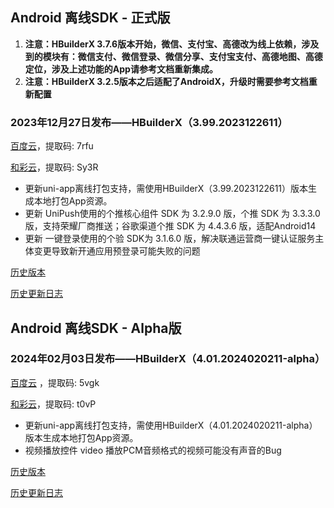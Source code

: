 ## Android 离线SDK - 正式版

1. **注意：HBuilderX 3.7.6版本开始，微信、支付宝、高德改为线上依赖，涉及到的模块有：微信支付、微信登录、微信分享、支付宝支付、高德地图、高德定位，涉及上述功能的App请参考文档重新集成。**
2. **注意：HBuilderX 3.2.5版本之后适配了AndroidX，升级时需要参考文档重新配置**

### 2023年12月27日发布——HBuilderX（3.99.2023122611）

[百度云](https://pan.baidu.com/s/14SZ-CjlbaNtGHk3CpamgXQ)，提取码: 7rfu

[和彩云](https://caiyun.139.com/m/i?115CnpzRf9YgE)，提取码: Sy3R

+ 更新uni-app离线打包支持，需使用HBuilderX（3.99.2023122611）版本生成本地打包App资源。
+ 更新 UniPush使用的个推核心组件 SDK 为 3.2.9.0 版，个推 SDK 为 3.3.3.0 版，支持荣耀厂商推送；谷歌渠道个推 SDK 为 4.4.3.6 版，适配Android14
+ 更新 一键登录使用的个验 SDK为 3.1.6.0 版，解决联通运营商一键认证服务主体变更导致新开通应用预登录可能失败的问题

[历史版本](https://pan.baidu.com/s/1nOAuXVH_qp4RHlouPf97fA?pwd=mayf)

[历史更新日志](/AppDocs/download/historyRelease/androidRelease.md)


## Android 离线SDK - Alpha版

### 2024年02月03日发布——HBuilderX（4.01.2024020211-alpha）

[百度云](https://pan.baidu.com/s/1NLBTW94Im_zg5R38Wiijdg) ，提取码: 5vgk

[和彩云](https://caiyun.139.com/m/i?115CnW6upgqrp)，提取码: t0vP

+ 更新uni-app离线打包支持，需使用HBuilderX（4.01.2024020211-alpha）版本生成本地打包App资源。
+ 视频播放控件 video 播放PCM音频格式的视频可能没有声音的Bug

[历史版本](https://pan.baidu.com/s/1BOzJygO0U39WsydCVMHomA?pwd=98nu)

[历史更新日志](/AppDocs/download/historyRelease/androidAlpha.md)
